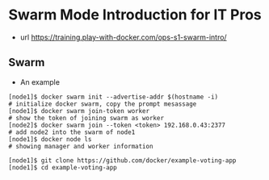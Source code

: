 # Swarm Mode Introduction for IT Pros

- url https://training.play-with-docker.com/ops-s1-swarm-intro/



## Swarm

- An example

```shell
[node1]$ docker swarm init --advertise-addr $(hostname -i)
# initialize docker swarm, copy the prompt mesassage
[node1]$ docker swarm join-token worker
# show the token of joining swarm as worker
[node2]$ docker swarm join --token <token> 192.168.0.43:2377
# add node2 into the swarm of node1
[node1]$ docker node ls
# showing manager and worker information

[node1]$ git clone https://github.com/docker/example-voting-app
[node1]$ cd example-voting-app 
```

